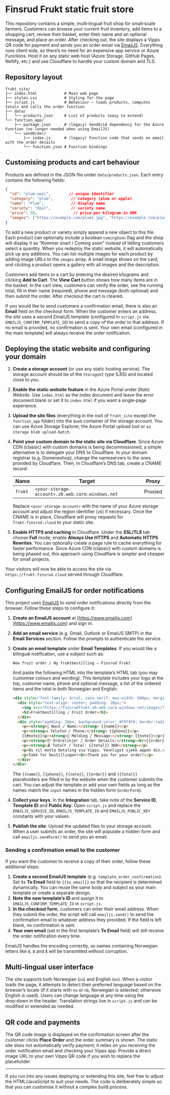# Finsrud Frukt static fruit store

This repository contains a simple, multi‑lingual fruit shop for small‑scale farmers.  Customers can browse your current fruit inventory, add items to a shopping cart, review their basket, enter their name and an optional message, and place an order.  After checking out, the site displays a Vipps QR code for payment and sends you an order email via [EmailJS](https://www.emailjs.com/).  Everything runs client‑side, so there’s no need for an expensive app service or Azure Functions.  Host it on any static web host (Azure Storage, GitHub Pages, Netlify, etc.) and use Cloudflare to handle your custom domain and TLS.

## Repository layout

```
frukt_site/
├── index.html            # Main web page
├── styles.css            # Styling for the page
├── script.js             # Behaviour – loads products, computes totals and calls the order function
├── data/
│   └── products.json     # List of products (easy to extend)
└── function_app/
    ├── package.json      # (legacy) SendGrid dependency for the Azure Function (no longer needed when using EmailJS)
    └── sendOrder/
        ├── index.js      # (legacy) Function code that sends an email with the order details
        └── function.json # Function bindings
```

## Customising products and cart behaviour

Products are defined in the JSON file under `data/products.json`.  Each entry contains the following fields:

```json
{
  "id": "plum-opal",        // unique identifier
  "category": "plum",        // category (plum or apple)
  "name": "Plum",            // display name
  "variety": "Opal",         // variety name
  "price": 50,                // price per kilogram in NOK
  "images": ["https://example.com/plum1.jpg", "https://example.com/plum2.jpg"] // image URLs
}
```

To add a new product or variety simply append a new object to this file.  Each product can optionally include a boolean `comingSoon` flag and the shop will display it as “Kommer snart / Coming soon” instead of letting customers select a quantity.  When you redeploy the static website, it will automatically pick up any additions.  You can list multiple images for each product by adding image URLs to the `images` array.  A small image shows on the card, and clicking a product opens a gallery with all images and the description.

Customers add items to a cart by entering the desired kilograms and clicking **Add to Cart**.  The **View Cart** button shows how many items are in the basket.  In the cart view, customers can verify the order, see the running total, fill in their name (required), phone and message (both optional) and then submit the order.  After checkout the cart is cleared.

If you would like to send customers a confirmation email, there is also an **Email** field on the checkout form.  When the customer enters an address, the site uses a second EmailJS template (configured in `script.js` via `EMAILJS_CONFIRM_TEMPLATE_ID`) to send a copy of the order to that address.  If no email is provided, no confirmation is sent.  Your own email (configured in the main template) will always receive the order notification.

## Deploying the static website and configuring your domain

1. **Create a storage account** (or use any static hosting service).  The storage account should be of the `StorageV2` type (LRS) and located close to you.

2. **Enable the static website feature** in the Azure Portal under *Static Website*.  Use `index.html` as the index document and leave the error document blank or set it to `index.html` if you want a single‑page experience.

3. **Upload the site files** (everything in the root of `frukt_site` except the `function_app` folder) into the `$web` container of the storage account.  You can use Azure Storage Explorer, the Azure Portal upload tool or `az storage blob upload-batch`.

4. **Point your custom domain to the static site via Cloudflare**.  Since Azure CDN (classic) with custom domains is being decommissioned, a simple alternative is to delegate your DNS to Cloudflare.  In your domain registrar (e.g. Domeneshop), change the nameservers to the ones provided by Cloudflare.  Then, in Cloudflare’s DNS tab, create a CNAME record:

   | Name | Target | Proxy |
   |------|--------|-------|
   | `frukt` | `<your-storage-account>.z6.web.core.windows.net` | Proxied |

   Replace `<your-storage-account>` with the name of your Azure storage account and adjust the region identifier (`z6`) if necessary.  Once the CNAME is in place, Cloudflare will proxy requests for `frukt.finsrud.cloud` to your static site.

5. **Enable HTTPS and caching** in Cloudflare.  Under the **SSL/TLS** tab choose **Full** mode, enable **Always Use HTTPS** and **Automatic HTTPS Rewrites**.  You can optionally create a page rule to cache everything for faster performance.  Since Azure CDN (classic) with custom domains is being phased out, this approach using Cloudflare is simpler and cheaper for small projects.

Your visitors will now be able to access the site via `https://frukt.finsrud.cloud` served through Cloudflare.

## Configuring EmailJS for order notifications

This project uses [EmailJS](https://www.emailjs.com/) to send order notifications directly from the browser.  Follow these steps to configure it:

1. **Create an EmailJS account** at [https://www.emailjs.com](https://www.emailjs.com) and sign in.

2. **Add an email service** (e.g. Gmail, Outlook or EmailJS SMTP) in the **Email Services** section.  Follow the prompts to authenticate the service.

3. **Create an email template** under **Email Templates**.  If you would like a bilingual notification, use a subject such as:

   ```
   New fruit order / Ny fruktbestilling – Finsrud Frukt
   ```

   And paste the following HTML into the template’s HTML tab (you may customise colours and wording).  This template includes your logo at the top, customer name, phone and optional message, a list of the ordered items and the total in both Norwegian and English:

   ```html
   <div style="font-family: Arial, sans-serif; max-width: 600px; margin: auto;">
     <div style="text-align: center; padding: 20px;">
       <img src="https://finsrudfrukt.z6.web.core.windows.net/images/logo.png" alt="Finsrud Frukt" style="max-height: 80px;">
       <h2>Fruktbestilling / Fruit Order</h2>
     </div>
     <div style="padding: 20px; background-color: #f9f9f9; border-radius: 8px;">
       <p><strong>👤 Navn / Name:</strong> {{name}}</p>
       <p><strong>📞 Telefon / Phone:</strong> {{phone}}</p>
       {{#note}}<p><strong>📝 Melding / Message:</strong> {{note}}</p>{{/note}}
       <p><strong>📦 Ordrelinjer / Order Details:</strong><br>{{order}}</p>
       <p><strong>💰 Totalt / Total: {{total}} NOK</strong></p>
       <p>Du vil motta betaling via Vipps. Vennligst sjekk appen din.<br>You will receive a payment via Vipps. Please check your app.</p>
       <p>Takk for bestillingen!<br>Thank you for your order!</p>
     </div>
   </div>
   ```

   The `{{name}}`, `{{phone}}`, `{{note}}`, `{{order}}` and `{{total}}` placeholders are filled in by the website when the customer submits the cart.  You can adjust the template or add your own fields as long as the names match the `input` names in the hidden form (`orderForm`).

4. **Collect your keys**.  In the **Integration** tab, take note of the **Service ID**, **Template ID** and **Public Key**.  Open `script.js` and replace the `EMAILJS_SERVICE_ID`, `EMAILJS_TEMPLATE_ID` and `EMAILJS_PUBLIC_KEY` constants with your values.

5. **Publish the site**.  Upload the updated files to your storage account.  When a user submits an order, the site will populate a hidden form and call `emailjs.sendForm()` to send you an email.

### Sending a confirmation email to the customer

If you want the customer to receive a copy of their order, follow these additional steps:

1. **Create a second EmailJS template** (e.g. `template_order_confirmation`).  Set its **To Email** field to `{{to_email}}` so that the recipient is determined dynamically.  You can reuse the same body and subject as your main template or create a separate design.
2. **Note the new template’s ID** and assign it to `EMAILJS_CONFIRM_TEMPLATE_ID` in `script.js`.
3. **In the checkout form**, customers can enter their email address.  When they submit the order, the script will call `emailjs.send()` to send the confirmation email to whatever address they provided.  If the field is left blank, no confirmation is sent.
4. **Your own email** (set in the first template’s **To Email** field) will still receive the order notification every time.

EmailJS handles the encoding correctly, so names containing Norwegian letters like `Æ`, `Ø` and `Å` will be transmitted without corruption.

## Multi‑lingual user interface

The site supports both Norwegian (`no`) and English (`en`).  When a visitor loads the page, it attempts to detect their preferred language based on the browser’s locale (if it starts with `no` or `nb`, Norwegian is selected; otherwise English is used).  Users can change language at any time using the drop‑down in the header.  Translation strings live in `script.js` and can be modified or extended as needed.

## QR code and payments

The QR code image is displayed on the confirmation screen after the customer clicks **Place Order** and the order summary is shown.  The static site does not automatically verify payment; it relies on you receiving the order notification email and checking your Vipps app.  Provide a direct image URL to your own Vipps QR code if you wish to replace the placeholder.

---
If you run into any issues deploying or extending this site, feel free to adjust the HTML/JavaScript to suit your needs.  The code is deliberately simple so that you can customise it without a complex build process.
